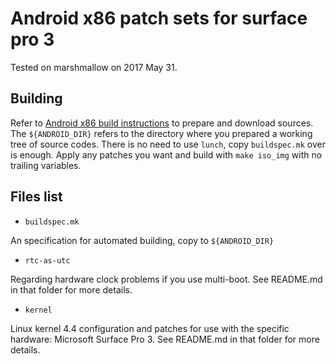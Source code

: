 Android x86 patch sets for surface pro 3
========================================

Tested on marshmallow on 2017 May 31.

Building
--------

Refer to [Android x86 build instructions](http://www.android-x86.org/getsourcecode) to prepare and download sources. The `${ANDROID_DIR}` refers to the directory where you prepared a working tree of source codes. There is no need to use `lunch`, copy `buildspec.mk` over is enough. Apply any patches you want and build with `make iso_img` with no trailing variables.

Files list
----------

* `buildspec.mk`

An specification for automated building, copy to `${ANDROID_DIR}`

* `rtc-as-utc`

Regarding hardware clock problems if you use multi-boot. See README.md in that folder for more details.

* `kernel`

Linux kernel 4.4 configuration and patches for use with the specific hardware: Microsoft Surface Pro 3. See README.md in that folder for more details.

